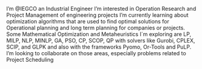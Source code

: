 I’m @IEGCO an Industrial Engineer 
I’m interested in Operation Research and Project Management of engineering projects
I’m currently learning about optimization algorithms that are used to find optimal solutions for Operational planning and long term planning for companies or projects. Some 
Mathematical Optimization and Metaheuristics I´m exploring are LP, MILP, NLP, MINLP, GA, PSO, CP, SCOP, QP with solvers like Gurobi, CPLEX, SCIP, and GLPK and also with the 
frameworks Pyomo, Or-Tools and PuLP. I’m looking to collaborate on those areas, especially problems related to Project Scheduling 

